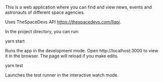 This is a web application where you can find and view news, events and
astronauts of different space agencies.

Uses TheSpaceDevs API https://thespacedevs.com/llapi.

In the project directory, you can run:

yarn start

Runs the app in the development mode. Open http://localhost:3000 to view it in
the browser. The page will reload if you make edits.

yarn test

Launches the test runner in the interactive watch mode.

